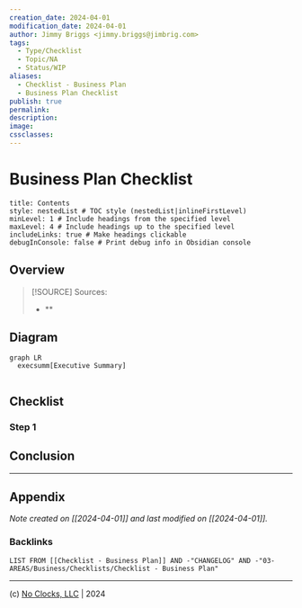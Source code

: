 ```yaml
---
creation_date: 2024-04-01
modification_date: 2024-04-01
author: Jimmy Briggs <jimmy.briggs@jimbrig.com>
tags:
  - Type/Checklist
  - Topic/NA
  - Status/WIP
aliases:
  - Checklist - Business Plan
  - Business Plan Checklist
publish: true
permalink:
description:
image:
cssclasses:
---
```


# Business Plan Checklist

```table-of-contents
title: Contents 
style: nestedList # TOC style (nestedList|inlineFirstLevel)
minLevel: 1 # Include headings from the specified level
maxLevel: 4 # Include headings up to the specified level
includeLinks: true # Make headings clickable
debugInConsole: false # Print debug info in Obsidian console
```

## Overview

> [!SOURCE] Sources:
> - **

## Diagram

```mermaid
graph LR
  execsumm[Executive Summary]
  
```

## Checklist

### Step 1

## Conclusion

***

## Appendix

*Note created on [[2024-04-01]] and last modified on [[2024-04-01]].*

### Backlinks

```dataview
LIST FROM [[Checklist - Business Plan]] AND -"CHANGELOG" AND -"03-AREAS/Business/Checklists/Checklist - Business Plan"
```

***

(c) [No Clocks, LLC](https://github.com/noclocks) | 2024
